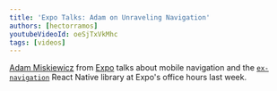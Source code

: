 ```yaml
---
title: 'Expo Talks: Adam on Unraveling Navigation'
authors: [hectorramos]
youtubeVideoId: oeSjTxVkMhc
tags: [videos]
---
```


[Adam Miskiewicz](https://twitter.com/skevy) from [Expo](https://expo.io/) talks about mobile navigation and the [`ex-navigation`](https://github.com/exponent/ex-navigation) React Native library at Expo's office hours last week.
